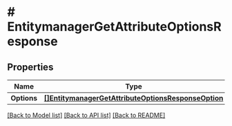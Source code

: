 # # EntitymanagerGetAttributeOptionsResponse


## Properties 


Name | Type | Description | Notes
------------ | ------------- | ------------- | -------------
**Options**| [**[]EntitymanagerGetAttributeOptionsResponseOption**](EntitymanagerGetAttributeOptionsResponseOption.md) |   | [optional]


[[Back to Model list]](../../README.md#models) [[Back to API list]](../../README.md#endpoints) [[Back to README]](../../README.md)


